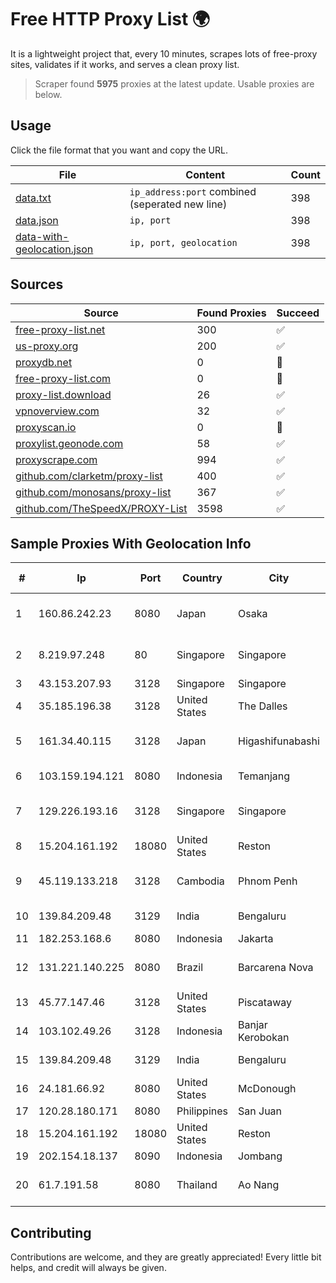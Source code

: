 
# Free HTTP Proxy List 🌍

It is a lightweight project that, every 10 minutes, scrapes lots of free-proxy sites, validates if it works, and serves a clean proxy list.


> Scraper found **5975** proxies at the latest update. Usable proxies are below.

## Usage

Click the file format that you want and copy the URL.


|File|Content|Count|
|----|-------|-----|
|[data.txt](https://raw.githubusercontent.com/themiralay/Proxy-List-World/master/data.txt)|`ip_address:port` combined (seperated new line)|398|
|[data.json](https://raw.githubusercontent.com/themiralay/Proxy-List-World/master/data.json)|`ip, port`|398|
|[data-with-geolocation.json](https://raw.githubusercontent.com/themiralay/Proxy-List-World/master/data-with-geolocation.json)|`ip, port, geolocation`|398|

## Sources

|Source|Found Proxies|Succeed|
|------|-------------|-------|
|[free-proxy-list.net](https://free-proxy-list.net)|300|✅|
|[us-proxy.org](https://www.us-proxy.org)|200|✅|
|[proxydb.net](http://proxydb.net)|0|🚫|
|[free-proxy-list.com](https://free-proxy-list.com/?page=&port=&type%5B%5D=http&type%5B%5D=https&up_time=0&search=Search)|0|🚫|
|[proxy-list.download](https://www.proxy-list.download/HTTP)|26|✅|
|[vpnoverview.com](https://vpnoverview.com/privacy/anonymous-browsing/free-proxy-servers)|32|✅|
|[proxyscan.io](https://www.proxyscan.io)|0|🚫|
|[proxylist.geonode.com](https://proxylist.geonode.com/api/proxy-list?limit=300&page=1&sort_by=lastChecked&sort_type=desc&protocols=http,https)|58|✅|
|[proxyscrape.com](https://api.proxyscrape.com/v2/?request=displayproxies&protocol=http&timeout=10000&country=all&ssl=all&anonymity=all)|994|✅|
|[github.com/clarketm/proxy-list](https://raw.githubusercontent.com/clarketm/proxy-list/master/proxy-list-raw.txt)|400|✅|
|[github.com/monosans/proxy-list](https://raw.githubusercontent.com/monosans/proxy-list/main/proxies/http.txt)|367|✅|
|[github.com/TheSpeedX/PROXY-List](https://raw.githubusercontent.com/TheSpeedX/PROXY-List/master/http.txt)|3598|✅|


## Sample Proxies With Geolocation Info

|#|Ip|Port|Country|City|Internet Service Provider|
|-|--|----|-------|----|-------------------------|
|1|160.86.242.23|8080|Japan|Osaka|Sony Network Communications Inc|
|2|8.219.97.248|80|Singapore|Singapore|Alibaba (US) Technology Co., Ltd.|
|3|43.153.207.93|3128|Singapore|Singapore|Aceville Pte.ltd|
|4|35.185.196.38|3128|United States|The Dalles|Google LLC|
|5|161.34.40.115|3128|Japan|Higashifunabashi|NTT PC Communications, Inc.|
|6|103.159.194.121|8080|Indonesia|Temanjang|PT Giga Digital Nusantara|
|7|129.226.193.16|3128|Singapore|Singapore|Tencent Cloud Computing (Beijing) Co|
|8|15.204.161.192|18080|United States|Reston|OVH SAS|
|9|45.119.133.218|3128|Cambodia|Phnom Penh|VIETTEL (CAMBODIA) PTE., LTD|
|10|139.84.209.48|3129|India|Bengaluru|The Constant Company, LLC|
|11|182.253.168.6|8080|Indonesia|Jakarta|BIZNET|
|12|131.221.140.225|8080|Brazil|Barcarena Nova|MVM PINTO COMERCIO E SERVICOS ME|
|13|45.77.147.46|3128|United States|Piscataway|The Constant Company|
|14|103.102.49.26|3128|Indonesia|Banjar Kerobokan|PT Aplikanusa Lintasarta|
|15|139.84.209.48|3129|India|Bengaluru|The Constant Company, LLC|
|16|24.181.66.92|8080|United States|McDonough|Charter Communications|
|17|120.28.180.171|8080|Philippines|San Juan|Globe Telecom|
|18|15.204.161.192|18080|United States|Reston|OVH SAS|
|19|202.154.18.137|8090|Indonesia|Jombang|DIGITNET|
|20|61.7.191.58|8080|Thailand|Ao Nang|CAT Telecom Public Company Limited|



## Contributing

Contributions are welcome, and they are greatly appreciated! Every
little bit helps, and credit will always be given.

